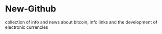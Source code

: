 # New-Github
collection of info and news about bitcoin, info links and the development of electronic currencies

